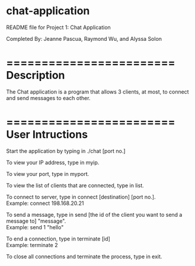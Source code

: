 # chat-application
 README file for Project 1: Chat Application
 
 Completed By: Jeanne Pascua, Raymond Wu, and Alyssa Solon
 
 ========================
   Description
 ========================
 
 The Chat application is a program that allows 3 clients, at most, to connect and send messages to each other.
 
 
 ========================
   User Intructions
 ========================
  
  Start the application by typing in ./chat [port no.]
  
  To view your IP address, type in myip.
  
  To view your port, type in myport.
  
  To view the list of clients that are connected, type in list.
  
  To connect to server, type in connect [destination] [port no.]. <br />
    Example: connect 198.168.20.21
    
  To send a message, type in send [the id of the client you want to send a message to] "message". <br />
    Example: send 1 "hello"
  
  To end a connection, type in terminate [id] <br />
    Example: terminate 2
    
  To close all connections and terminate the process, type in exit.
  
  
    
  
  
  
